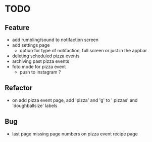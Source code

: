 # TODO

## Feature
- add rumbling/sound to notifaction screen
- add settings page
    - option for type of notifaction, full screen or just in the appbar
- deleting scheduled pizza events
- archiving past pizza events
- foto mode for pizza event
    - push to instagram ?
    
## Refactor
- on add pizza event page, add 'pizza' and 'g' to ' pizzas' and 'doughballsize' labels
    
## Bug
- last page missing page numbers on pizza event recipe page
